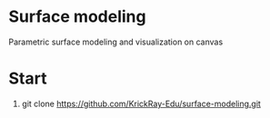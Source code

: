# Surface modeling

Parametric surface modeling and visualization on canvas

# Start

1. git clone https://github.com/KrickRay-Edu/surface-modeling.git